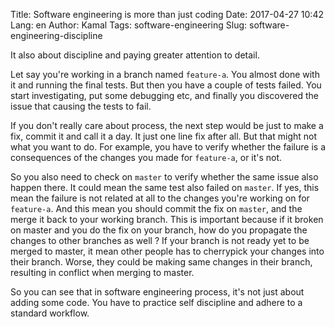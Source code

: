 Title: Software engineering is more than just coding
Date: 2017-04-27 10:42
Lang: en
Author: Kamal
Tags: software-engineering
Slug: software-engineering-discipline

It also about discipline and paying greater attention to detail.

Let say you're working in a branch named `feature-a`. You almost done with it and running the final tests. But then you have a couple of tests failed. You start investigating, put some debugging etc, and finally you discovered the issue that causing the tests to fail.

If you don't really care about process, the next step would be just to make a fix, commit it and call it a day. It just one line fix after all. But that might not what you want to do. For example, you have to verify whether the failure is a consequences of the changes you made for `feature-a`, or it's not.

So you also need to check on `master` to verify whether the same issue also happen there. It could mean the same test also failed on `master`. If yes, this mean the failure is not related at all to the changes you're working on for `feature-a`. And this mean you should commit the fix on `master`, and the merge it back to your working branch. This is important because if it broken on master and you do the fix on your branch, how do you propagate the changes to other branches as well ? If your branch is not ready yet to be merged to master, it mean other people has to cherrypick your changes into their branch. Worse, they could be making same changes in their branch, resulting in conflict when merging to master.

So you can see that in software engineering process, it's not just about adding some code. You have to practice self discipline and adhere to a standard workflow.
